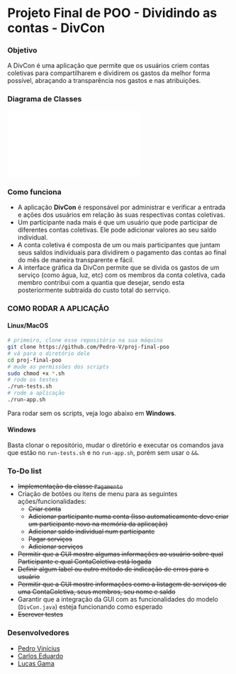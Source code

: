 # Projeto Final de POO - Dividindo as contas - DivCon

### Objetivo

A DivCon é uma aplicação que permite que os usuários criem contas coletivas para compartilharem e dividirem os gastos da melhor forma possível, abraçando a transparência nos gastos e nas atribuições. 

### Diagrama de Classes

<object data="./DiagramaDeClasses.pdf" type="application/pdf" width="700px" height="700px">
<embed src="./DiagramaDeClasses.pdf">
</embed>
</object>

### Como funciona

* A aplicação **DivCon** é responsável por administrar e verificar a entrada e ações dos usuários em relação às suas respectivas contas coletivas.
* Um participante nada mais é que um usuário que pode participar de diferentes contas coletivas. Ele pode adicionar valores ao seu saldo individual.
* A conta coletiva é composta de um ou mais participantes que juntam seus saldos individuais para dividirem o pagamento das contas ao final do mês de maneira transparente e fácil.
* A interface gráfica da DivCon permite que se divida os gastos de um serviço (como água, luz, etc) com os membros da conta coletiva, cada membro contribui com a quantia que desejar, sendo esta posteriormente subtraída do custo total do serrviço.

### COMO RODAR A APLICAÇÃO

#### Linux/MacOS

```bash
# primeiro, clone esse repositório na sua máquina
git clone https://github.com/Pedro-V/proj-final-poo
# vá para o diretório dele
cd proj-final-poo
# mude as permissões dos scripts
sudo chmod +x *.sh
# rode os testes
./run-tests.sh
# rode a aplicação
./run-app.sh
```

Para rodar sem os scripts, veja logo abaixo em **Windows**.

#### Windows

Basta clonar o repositório, mudar o diretório e executar os comandos java que estão no `run-tests.sh` e no `run-app.sh`, porém sem usar o `&&`.

### To-Do list

* ~~Implementação da classe `Pagamento`~~
* Criação de botões ou itens de menu para as seguintes ações/funcionalidades:
  * ~~Criar conta~~
  * ~~Adicionar participante numa conta (Isso automaticamente deve criar um participante novo na memória da aplicação)~~
  * ~~Adicionar saldo individual num participante~~
  * ~~Pagar serviços~~
  * ~~Adicionar serviços~~
* ~~Permitir que a GUI mostre algumas informações ao usuário sobre qual Participante e qual ContaColetiva está logada~~
* ~~Definir algum label ou outro método de indicação de erros para o usuário~~
* ~~Permitir que a GUI mostre informações como a listagem de serviços de uma ContaColetiva, seus membros, seu nome e saldo~~
* Garantir que a integração da GUI com as funcionalidades do modelo (`DivCon.java`) esteja funcionando como esperado
* ~~Escrever testes~~

### Desenvolvedores

* [Pedro Vinícius](https://github.com/Pedro-V)
* [Carlos Eduardo](https://github.com/Eduardocesn)
* [Lucas Gama](https://github.com/LucasGamaV)
